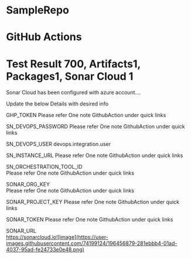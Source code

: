 # SampleRepo

# GitHub Actions
# Test Result 700, Artifacts1, Packages1, Sonar Cloud 1

Sonar Cloud has been configured with azure account....

Update the below Details with desired info

GHP_TOKEN 
Please refer One note GithubAction under quick links

SN_DEVOPS_PASSWORD 
Please refer One note GithubAction under quick links

SN_DEVOPS_USER 
devops.integration.user

SN_INSTANCE_URL 
Please refer One note GithubAction under quick links

SN_ORCHESTRATION_TOOL_ID  
Please refer One note GithubAction under quick links

SONAR_ORG_KEY         
Please refer One note GithubAction under quick links

SONAR_PROJECT_KEY 
Please refer One note GithubAction under quick links

SONAR_TOKEN 
Please refer One note GithubAction under quick links

SONAR_URL  
https://sonarcloud.io![image](https://user-images.githubusercontent.com/74199124/196456879-281ebbb4-01ad-4037-95ad-fe24733e0e48.png)
